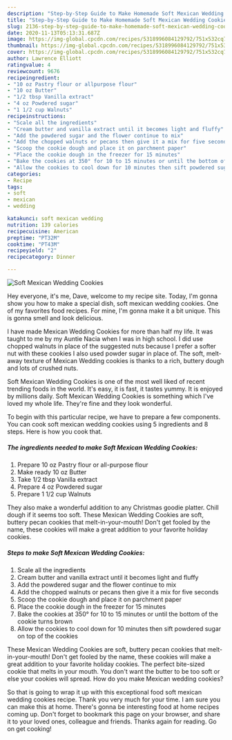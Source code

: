 ```yaml
---
description: "Step-by-Step Guide to Make Homemade Soft Mexican Wedding Cookies"
title: "Step-by-Step Guide to Make Homemade Soft Mexican Wedding Cookies"
slug: 2136-step-by-step-guide-to-make-homemade-soft-mexican-wedding-cookies
date: 2020-11-13T05:13:31.687Z
image: https://img-global.cpcdn.com/recipes/5318996084129792/751x532cq70/soft-mexican-wedding-cookies-recipe-main-photo.jpg
thumbnail: https://img-global.cpcdn.com/recipes/5318996084129792/751x532cq70/soft-mexican-wedding-cookies-recipe-main-photo.jpg
cover: https://img-global.cpcdn.com/recipes/5318996084129792/751x532cq70/soft-mexican-wedding-cookies-recipe-main-photo.jpg
author: Lawrence Elliott
ratingvalue: 4
reviewcount: 9676
recipeingredient:
- "10 oz Pastry flour or allpurpose flour"
- "10 oz Butter"
- "1/2 tbsp Vanilla extract"
- "4 oz Powdered sugar"
- "1 1/2 cup Walnuts"
recipeinstructions:
- "Scale all the ingredients"
- "Cream butter and vanilla extract until it becomes light and fluffy"
- "Add the powdered sugar and the flower continue to mix"
- "Add the chopped walnuts or pecans then give it a mix for five seconds"
- "Scoop the cookie dough and place it on parchment paper"
- "Place the cookie dough in the freezer for 15 minutes"
- "Bake the cookies at 350° for 10 to 15 minutes or until the bottom of the cookie turns brown"
- "Allow the cookies to cool down for 10 minutes then sift powdered sugar on top of the cookies"
categories:
- Recipe
tags:
- soft
- mexican
- wedding

katakunci: soft mexican wedding 
nutrition: 139 calories
recipecuisine: American
preptime: "PT32M"
cooktime: "PT43M"
recipeyield: "2"
recipecategory: Dinner

---
```



![Soft Mexican Wedding Cookies](https://img-global.cpcdn.com/recipes/5318996084129792/751x532cq70/soft-mexican-wedding-cookies-recipe-main-photo.jpg)

Hey everyone, it's me, Dave, welcome to my recipe site. Today, I'm gonna show you how to make a special dish, soft mexican wedding cookies. One of my favorites food recipes. For mine, I'm gonna make it a bit unique. This is gonna smell and look delicious.

I have made Mexican Wedding Cookies for more than half my life. It was taught to me by my Auntie Nacia when I was in high school. I did use chopped walnuts in place of the suggested nuts because I prefer a softer nut with these cookies I also used powder sugar in place of. The soft, melt-away texture of Mexican Wedding cookies is thanks to a rich, buttery dough and lots of crushed nuts.

Soft Mexican Wedding Cookies is one of the most well liked of recent trending foods in the world. It's easy, it is fast, it tastes yummy. It is enjoyed by millions daily. Soft Mexican Wedding Cookies is something which I've loved my whole life. They're fine and they look wonderful.


To begin with this particular recipe, we have to prepare a few components. You can cook soft mexican wedding cookies using 5 ingredients and 8 steps. Here is how you cook that.

<!--inarticleads1-->

##### The ingredients needed to make Soft Mexican Wedding Cookies:

1. Prepare 10 oz Pastry flour or all-purpose flour
1. Make ready 10 oz Butter
1. Take 1/2 tbsp Vanilla extract
1. Prepare 4 oz Powdered sugar
1. Prepare 1 1/2 cup Walnuts


They also make a wonderful addition to any Christmas goodie platter. Chill dough if it seems too soft. These Mexican Wedding Cookies are soft, buttery pecan cookies that melt-in-your-mouth! Don&#39;t get fooled by the name, these cookies will make a great addition to your favorite holiday cookies. 

<!--inarticleads2-->

##### Steps to make Soft Mexican Wedding Cookies:

1. Scale all the ingredients
1. Cream butter and vanilla extract until it becomes light and fluffy
1. Add the powdered sugar and the flower continue to mix
1. Add the chopped walnuts or pecans then give it a mix for five seconds
1. Scoop the cookie dough and place it on parchment paper
1. Place the cookie dough in the freezer for 15 minutes
1. Bake the cookies at 350° for 10 to 15 minutes or until the bottom of the cookie turns brown
1. Allow the cookies to cool down for 10 minutes then sift powdered sugar on top of the cookies


These Mexican Wedding Cookies are soft, buttery pecan cookies that melt-in-your-mouth! Don&#39;t get fooled by the name, these cookies will make a great addition to your favorite holiday cookies. The perfect bite-sized cookie that melts in your mouth. You don&#39;t want the butter to be too soft or else your cookies will spread. How do you make Mexican wedding cookies? 

So that is going to wrap it up with this exceptional food soft mexican wedding cookies recipe. Thank you very much for your time. I am sure you can make this at home. There's gonna be interesting food at home recipes coming up. Don't forget to bookmark this page on your browser, and share it to your loved ones, colleague and friends. Thanks again for reading. Go on get cooking!
